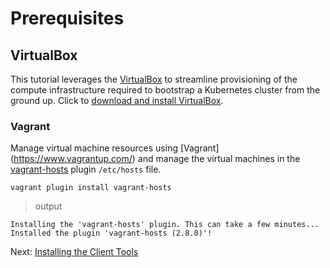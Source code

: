 # Prerequisites

## VirtualBox

This tutorial leverages the [VirtualBox](https://www.virtualbox.org/) to streamline provisioning of the compute infrastructure required to bootstrap a Kubernetes cluster from the ground up. Click to [download and install VirtualBox](https://www.virtualbox.org/wiki/Downloads).

### Vagrant

Manage virtual machine resources using [Vagrant] (https://www.vagrantup.com/) and manage the virtual machines in the [vagrant-hosts](https://github.com/oscar-stack/vagrant-hosts) plugin `/etc/hosts` file.
```
vagrant plugin install vagrant-hosts
```

> output

```
Installing the 'vagrant-hosts' plugin. This can take a few minutes...
Installed the plugin 'vagrant-hosts (2.8.0)'!
```

Next: [Installing the Client Tools](02-client-tools.md)

